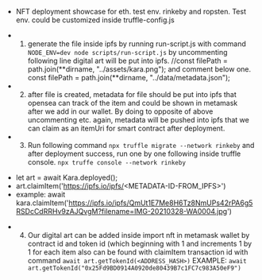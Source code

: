 - NFT deployment showcase for eth. test env. rinkeby and ropsten. Test env. could be customized inside truffle-config.js
- 1. generate the file inside ipfs by running run-script.js with command `NODE_ENV=dev node scripts/run-script.js` by uncommenting following line digital art will be put into ipfs.
     //const filePath = path.join(**dirname, "../assets/kara.png");
     and comment below one.
     const filePath = path.join(**dirname, "../data/metadata.json");

- 2. after file is created, metadata for file should be put into ipfs that opensea can track of the item and could be shown in metamask after we add in our wallet. By doing to opposite of above uncommenting etc. again, metadata will be pushed into ipfs that we can claim as an itemUri for smart contract after deployment.

- 3. Run following command `npx truffle migrate --network rinkeby` and after deployment success, run one by one following inside truffle console. `npx truffe console --network rinkeby`

* let art = await Kara.deployed();
* art.claimItem('https://ipfs.io/ipfs/<METADATA-ID-FROM_IPFS>')
* example: await kara.claimItem('https://ipfs.io/ipfs/QmUt1E7Me8H6Tz8NmUPs42rPA6g5RSDcCdRRHv9zAJQvgM?filename=IMG-20210328-WA0004.jpg')

- 4. Our digital art can be added inside import nft in metamask wallet by contract id and token id (which beginning with 1 and increments 1 by 1 for each item also can be found with claimItem transaction id with command
     `await art.getTokenId(<ADDRESS_HASH>)`
     EXAMPLE: `await art.getTokenId("0x25Fd9BD0914A0920de80439B7c1FC7c983A50eF9")`
